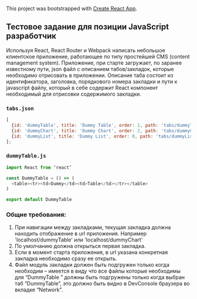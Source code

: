 This project was bootstrapped with [Create React App](https://github.com/facebook/create-react-app).

## Тестовое задание для позиции JavaScript разработчик

Используя React, React Router и Webpack написать небольшое клиентское приложение, работающее по типу простейшей CMS (content management system).
Приложение, при старте загружает, по заранее известному пути, json файл с описанием табов/закладок, которые необходимо отрисовать в приложении.
Описание таба состоит из идентификатора, заголовка, порядкового номера закладки и пути к javascript файлу, который в себе содержит React компонент необходимый для отрисовки содержимого закладки.


### `tabs.json`

```javascript
[
  {id: 'dummyTable', title: 'Dummy Table', order: 1, path: 'tabs/dummyTable.js'},
  {id: 'dummyChart', title: 'Dummy Chart', order: 2, path: 'tabs/dummyChart.js'},
  {id: 'dummyList', title: 'Dummy List', order: 0, path: 'tabs/dummyList.js'}
];

```

### `dummyTable.js`

```javascript
import React from ‘react’

const DummyTable = () => (
  <table><tr><td>Dummy</td><td>Table</td></tr></table>
)

export default DummyTable
```

### Общие требования:

1. При навигации между закладками, текущая закладка должна находить отображение в url приложения.
Например 'localhost/dummyTable' или 'localhost/dummyChart'
2. По умолчанию должна открыться первая закладка.
3. Если в момент старта приложения, в url указана конкретная закладка необходимо сразу ее открыть.
4. Файл модуль закладки должен быть подгружен только когда необходим – имеется в виду что все файлы которые необходимы для “DummyTable ” должны быть подгружены только когда выбран таб “DummyTable”, это должно быть видно в DevConsole браузера во вкладке “Network".
